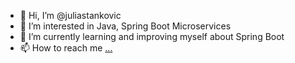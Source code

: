 - 👋 Hi, I’m @juliastankovic
- 👀 I’m interested in Java, Spring Boot Microservices
- 🌱 I’m currently learning and improving myself about Spring Boot
- 📫 How to reach me [...](https://www.linkedin.com/in/julia-stankovic-1a75a4285/)

<!---
juliastankovic/juliastankovic is a ✨ special ✨ repository because its `README.md` (this file) appears on your GitHub profile.
You can click the Preview link to take a look at your changes.
--->
